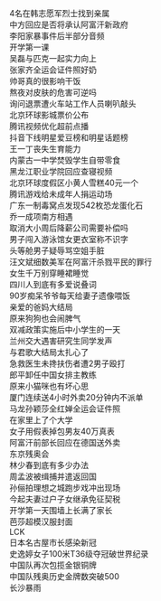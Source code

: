 4名在韩志愿军烈士找到亲属  
中方回应是否将承认阿富汗新政府  
李阳家暴事件后半部分音频  
开学第一课  
吴磊与匹克一起实力向上  
张家齐全运会证件照好奶  
帅哥真的很影响干饭  
熬夜对皮肤的危害可逆吗  
询问退票遭火车站工作人员喇叭敲头  
北京环球影城票价公布  
腾讯视频优化超前点播  
抖音下线明星爱豆榜和明星话题榜  
王一丁丧失生育能力  
内蒙古一中学焚毁学生自带零食  
黑龙江职业学院回应查寝视频  
北京环球度假区小黄人雪糕40元一个  
腾讯游戏给未成年人捐运动场  
广东一制毒窝点发现542枚恐龙蛋化石  
乔一成项南方相遇  
取消大小周后降薪公司需要补偿吗  
男子闯入游泳馆女更衣室称不识字  
头等舱男子疑辱骂空姐手脏  
汪文斌细数美军在阿富汗杀戮平民的罪行  
女生千万别穿睡裙睡觉  
四川人到底有多爱说叠词  
90岁痴呆爷爷每天给妻子遗像喂饭  
亲爱的爸妈大结局  
原来狗狗也会闹脾气  
双减政策实施后中小学生的一天  
兰州交大遇害研究生同学发声  
与君歌大结局太扎心了  
急救医生未搀扶伤者遭2男子殴打  
郎平卸任中国女排主教练  
原来小猫咪也有坏心思  
厦门连续送4小时外卖20分钟内不派单  
马龙孙颖莎全红婵全运会证件照  
在家里上了个大学  
女子用假表掉包男友40万真表  
阿富汗前部长回应在德国送外卖  
东京残奥会  
林少春到底有多少办法  
周孟波被缉捕并遣返回国  
孙俪拍理想之城跑步戏冲出现场  
今起夫妻过户子女继承免征契税  
开学第一天围墙上长满了家长  
芭莎超模汉服封面  
LCK  
日本名古屋市长感染新冠  
史逸婷女子100米T36级夺冠破世界纪录  
中国队再次包揽金银铜牌  
中国队残奥历史金牌数突破500  
长沙暴雨  
